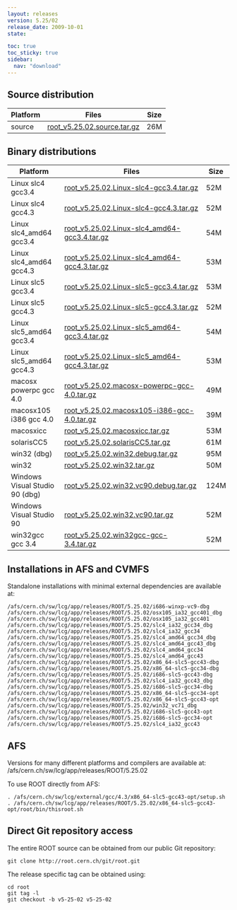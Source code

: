 ```yaml
---
layout: releases
version: 5.25/02
release_date: 2009-10-01
state:

toc: true
toc_sticky: true
sidebar:
  nav: "download"
---
```



## Source distribution

| Platform       | Files | Size |
|-----------|-------|-----|
| source | [root_v5.25.02.source.tar.gz](https://root.cern.ch/download/root_v5.25.02.source.tar.gz) |  26M |


## Binary distributions

| Platform       | Files | Size |
|-----------|-------|-----|
| Linux slc4 gcc3.4 | [root_v5.25.02.Linux-slc4-gcc3.4.tar.gz](https://root.cern.ch/download/root_v5.25.02.Linux-slc4-gcc3.4.tar.gz) |  52M |
| Linux slc4 gcc4.3 | [root_v5.25.02.Linux-slc4-gcc4.3.tar.gz](https://root.cern.ch/download/root_v5.25.02.Linux-slc4-gcc4.3.tar.gz) |  52M |
| Linux slc4_amd64 gcc3.4 | [root_v5.25.02.Linux-slc4_amd64-gcc3.4.tar.gz](https://root.cern.ch/download/root_v5.25.02.Linux-slc4_amd64-gcc3.4.tar.gz) |  54M |
| Linux slc4_amd64 gcc4.3 | [root_v5.25.02.Linux-slc4_amd64-gcc4.3.tar.gz](https://root.cern.ch/download/root_v5.25.02.Linux-slc4_amd64-gcc4.3.tar.gz) |  53M |
| Linux slc5 gcc3.4 | [root_v5.25.02.Linux-slc5-gcc3.4.tar.gz](https://root.cern.ch/download/root_v5.25.02.Linux-slc5-gcc3.4.tar.gz) |  53M |
| Linux slc5 gcc4.3 | [root_v5.25.02.Linux-slc5-gcc4.3.tar.gz](https://root.cern.ch/download/root_v5.25.02.Linux-slc5-gcc4.3.tar.gz) |  52M |
| Linux slc5_amd64 gcc3.4 | [root_v5.25.02.Linux-slc5_amd64-gcc3.4.tar.gz](https://root.cern.ch/download/root_v5.25.02.Linux-slc5_amd64-gcc3.4.tar.gz) |  54M |
| Linux slc5_amd64 gcc4.3 | [root_v5.25.02.Linux-slc5_amd64-gcc4.3.tar.gz](https://root.cern.ch/download/root_v5.25.02.Linux-slc5_amd64-gcc4.3.tar.gz) |  53M |
| macosx powerpc gcc 4.0 | [root_v5.25.02.macosx-powerpc-gcc-4.0.tar.gz](https://root.cern.ch/download/root_v5.25.02.macosx-powerpc-gcc-4.0.tar.gz) |  49M |
| macosx105 i386 gcc 4.0 | [root_v5.25.02.macosx105-i386-gcc-4.0.tar.gz](https://root.cern.ch/download/root_v5.25.02.macosx105-i386-gcc-4.0.tar.gz) |  39M |
| macosxicc | [root_v5.25.02.macosxicc.tar.gz](https://root.cern.ch/download/root_v5.25.02.macosxicc.tar.gz) |  53M |
| solarisCC5 | [root_v5.25.02.solarisCC5.tar.gz](https://root.cern.ch/download/root_v5.25.02.solarisCC5.tar.gz) |  61M |
| win32 (dbg) | [root_v5.25.02.win32.debug.tar.gz](https://root.cern.ch/download/root_v5.25.02.win32.debug.tar.gz) |  95M |
| win32 | [root_v5.25.02.win32.tar.gz](https://root.cern.ch/download/root_v5.25.02.win32.tar.gz) |  50M |
| Windows Visual Studio 90 (dbg) | [root_v5.25.02.win32.vc90.debug.tar.gz](https://root.cern.ch/download/root_v5.25.02.win32.vc90.debug.tar.gz) | 124M |
| Windows Visual Studio 90 | [root_v5.25.02.win32.vc90.tar.gz](https://root.cern.ch/download/root_v5.25.02.win32.vc90.tar.gz) |  52M |
| win32gcc gcc 3.4 | [root_v5.25.02.win32gcc-gcc-3.4.tar.gz](https://root.cern.ch/download/root_v5.25.02.win32gcc-gcc-3.4.tar.gz) |  52M |



## Installations in AFS and CVMFS
Standalone installations with minimal external dependencies are available at:
~~~
/afs/cern.ch/sw/lcg/app/releases/ROOT/5.25.02/i686-winxp-vc9-dbg
/afs/cern.ch/sw/lcg/app/releases/ROOT/5.25.02/osx105_ia32_gcc401_dbg
/afs/cern.ch/sw/lcg/app/releases/ROOT/5.25.02/osx105_ia32_gcc401
/afs/cern.ch/sw/lcg/app/releases/ROOT/5.25.02/slc4_ia32_gcc34_dbg
/afs/cern.ch/sw/lcg/app/releases/ROOT/5.25.02/slc4_ia32_gcc34
/afs/cern.ch/sw/lcg/app/releases/ROOT/5.25.02/slc4_amd64_gcc34_dbg
/afs/cern.ch/sw/lcg/app/releases/ROOT/5.25.02/slc4_amd64_gcc43_dbg
/afs/cern.ch/sw/lcg/app/releases/ROOT/5.25.02/slc4_amd64_gcc34
/afs/cern.ch/sw/lcg/app/releases/ROOT/5.25.02/slc4_amd64_gcc43
/afs/cern.ch/sw/lcg/app/releases/ROOT/5.25.02/x86_64-slc5-gcc43-dbg
/afs/cern.ch/sw/lcg/app/releases/ROOT/5.25.02/x86_64-slc5-gcc34-dbg
/afs/cern.ch/sw/lcg/app/releases/ROOT/5.25.02/i686-slc5-gcc43-dbg
/afs/cern.ch/sw/lcg/app/releases/ROOT/5.25.02/slc4_ia32_gcc43_dbg
/afs/cern.ch/sw/lcg/app/releases/ROOT/5.25.02/i686-slc5-gcc34-dbg
/afs/cern.ch/sw/lcg/app/releases/ROOT/5.25.02/x86_64-slc5-gcc34-opt
/afs/cern.ch/sw/lcg/app/releases/ROOT/5.25.02/x86_64-slc5-gcc43-opt
/afs/cern.ch/sw/lcg/app/releases/ROOT/5.25.02/win32_vc71_dbg
/afs/cern.ch/sw/lcg/app/releases/ROOT/5.25.02/i686-slc5-gcc43-opt
/afs/cern.ch/sw/lcg/app/releases/ROOT/5.25.02/i686-slc5-gcc34-opt
/afs/cern.ch/sw/lcg/app/releases/ROOT/5.25.02/slc4_ia32_gcc43
~~~

## AFS
Versions for many different platforms and compilers are available at:
/afs/cern.ch/sw/lcg/app/releases/ROOT/5.25.02

To use ROOT directly from AFS:
~~~
. /afs/cern.ch/sw/lcg/external/gcc/4.3/x86_64-slc5-gcc43-opt/setup.sh
. /afs/cern.ch/sw/lcg/app/releases/ROOT/5.25.02/x86_64-slc5-gcc43-opt/root/bin/thisroot.sh
~~~

## Direct Git repository access
The entire ROOT source can be obtained from our public Git repository:

~~~
git clone http://root.cern.ch/git/root.git
~~~
The release specific tag can be obtained using:
~~~
cd root
git tag -l
git checkout -b v5-25-02 v5-25-02
~~~
